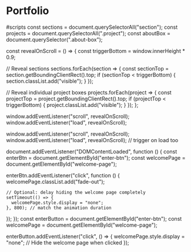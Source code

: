 # Portfolio

#scripts
const sections = document.querySelectorAll("section");
const projects = document.querySelectorAll(".project");
const aboutBox = document.querySelector(".about-box");



const revealOnScroll = () => {
  const triggerBottom = window.innerHeight * 0.9;

  // Reveal sections
  sections.forEach(section => {
    const sectionTop = section.getBoundingClientRect().top;
    if (sectionTop < triggerBottom) {
      section.classList.add("visible");
    }
  });

  // Reveal individual project boxes
  projects.forEach(project => {
    const projectTop = project.getBoundingClientRect().top;
    if (projectTop < triggerBottom) {
      project.classList.add("visible");
    }
  });
};

window.addEventListener("scroll", revealOnScroll);
window.addEventListener("load", revealOnScroll);

window.addEventListener("scroll", revealOnScroll);
window.addEventListener("load", revealOnScroll); // trigger on load too


document.addEventListener("DOMContentLoaded", function () {
  const enterBtn = document.getElementById("enter-btn");
  const welcomePage = document.getElementById("welcome-page");

  enterBtn.addEventListener("click", function () {
    welcomePage.classList.add("fade-out");

    // Optional: delay hiding the welcome page completely
    setTimeout(() => {
      welcomePage.style.display = "none";
    }, 800); // match the animation duration
  });
});
const enterButton = document.getElementById("enter-btn");
const welcomePage = document.getElementById("welcome-page");

enterButton.addEventListener("click", () => {
  welcomePage.style.display = "none";  // Hide the welcome page when clicked
});

